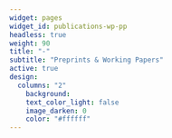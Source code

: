 ```yaml
---
widget: pages
widget_id: publications-wp-pp
headless: true
weight: 90
title: "-"
subtitle: "Preprints & Working Papers"
active: true
design:
  columns: "2"
    background:
    text_color_light: false
    image_darken: 0
    color: "#ffffff"
---
```

